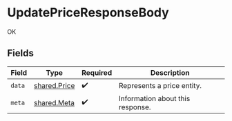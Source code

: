 # UpdatePriceResponseBody

OK


## Fields

| Field                                               | Type                                                | Required                                            | Description                                         |
| --------------------------------------------------- | --------------------------------------------------- | --------------------------------------------------- | --------------------------------------------------- |
| `data`                                              | [shared.Price](../../../sdk/models/shared/price.md) | :heavy_check_mark:                                  | Represents a price entity.                          |
| `meta`                                              | [shared.Meta](../../../sdk/models/shared/meta.md)   | :heavy_check_mark:                                  | Information about this response.                    |